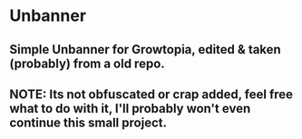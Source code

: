 # Unbanner

## Simple Unbanner for Growtopia, edited &amp; taken (probably) from a old repo.
## NOTE: Its not obfuscated or crap added, feel free what to do with it, I'll probably won't even continue this small project.
